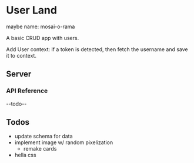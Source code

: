 # User Land

maybe name: mosai-o-rama

A basic CRUD app with users.

Add User context: if a token is detected, then fetch the username and save it to context.

## Server

### API Reference

--todo--


## Todos

* update schema for data
* implement image w/ random pixelization
  * remake cards
* hella css